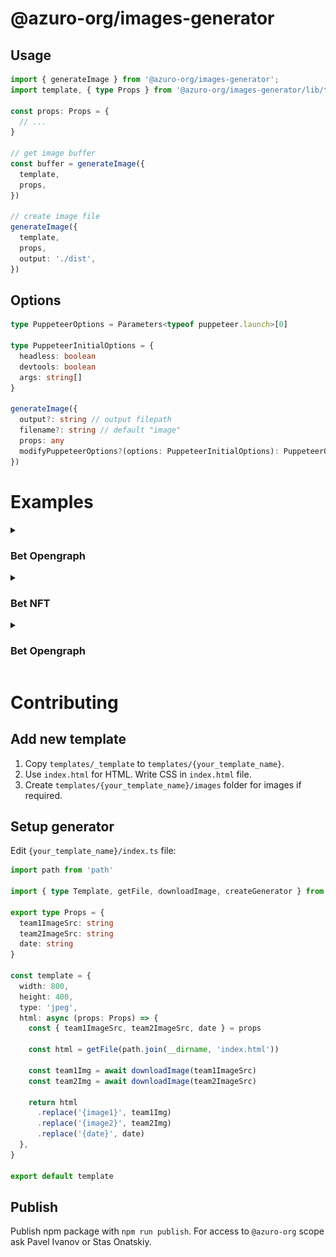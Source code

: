# @azuro-org/images-generator

## Usage

```typescript
import { generateImage } from '@azuro-org/images-generator';
import template, { type Props } from '@azuro-org/images-generator/lib/templates/bet-nft';

const props: Props = {
  // ...
}

// get image buffer
const buffer = generateImage({
  template,
  props,
})

// create image file
generateImage({
  template,
  props,
  output: './dist',
})
```

## Options

```typescript
type PuppeteerOptions = Parameters<typeof puppeteer.launch>[0]

type PuppeteerInitialOptions = {
  headless: boolean
  devtools: boolean
  args: string[]
}

generateImage({
  output?: string // output filepath
  filename?: string // default "image"
  props: any
  modifyPuppeteerOptions?(options: PuppeteerInitialOptions): PuppeteerOptions
})
```


# Examples

<details>
<summary><h3>Bet Opengraph</h3></summary>
<p>

```typescript
import { generateImage } from '@azuro-org/images-generator';
import template from '@azuro-org/images-generator/lib/templates/bet-og';

generateImage({
  template,
  props: {
    title: 'Decentralized betting is awesome!',
    game: {
      country: 'International Tournaments',
      league: 'ESL Challenger League North America',
      participants: [
        {
          name: 'WINDINGO',
          image: 'https://content.bookmaker.xyz/avatars/provider-3/4757.png',
        },
        {
          name: 'Los Grandes Academy',
          image: 'https://content.bookmaker.xyz/avatars/provider-3/4739.png',
        },
      ],
      startsAt: Date.now(),
    }
  },
})
```

### Result

<p>
  <img src="./src/templates/bet-og/example.jpeg" width="600" />
</p>
</p>
</details>

<details>
<summary><h3>Bet NFT</h3></summary>
<p>

```typescript
import { generateImage } from '@azuro-org/images-generator';
import template from '@azuro-org/images-generator/lib/templates/bet-nft';

generateImage({
  template,
  props: {
    type: 'match',
    sport: 'Football',
    league: 'International Tournaments · FIFA - World Cup',
    team1: {
      img: 'https://content.bookmaker.xyz/avatars/provider-3/4757.png',
      name: 'Ecuador',
    },
    team2: {
      img: 'https://content.bookmaker.xyz/avatars/provider-3/4739.png',
      name: 'Senegal',
    },
    date: 'Dec 24, 2020',
    betAmount: '100 xDAI',
    outcome: 'Senegal',
    betOdds: '1.7',
    currentOdds: '1.2',
  },
})
```

### Result

<p>
  <img src="./src/templates/bet-nft/example.png" width="255" />
</p>
</p>
</details>

<details>
<summary><h3>Bet Opengraph</h3></summary>
<p>

```typescript
import { generateImage } from '@azuro-org/images-generator';
import template from '@azuro-org/images-generator/lib/templates/freebet';

generateImage({
  template,
  props: {
    amount: 5,
    date: '12.01.2022',
  },
})
```

### Result

<p>
  <img src="./src/templates/freebet/example.png" width="416" />
</p>
</p>
</details>


# Contributing

## Add new template

1. Copy `templates/_template` to `templates/{your_template_name}`.
3. Use `index.html` for HTML. Write CSS in `index.html` file.
4. Create `templates/{your_template_name}/images` folder for images if required.


## Setup generator

Edit `{your_template_name}/index.ts` file:

```typescript
import path from 'path'

import { type Template, getFile, downloadImage, createGenerator } from '../../utils'

export type Props = {
  team1ImageSrc: string
  team2ImageSrc: string
  date: string
}

const template = {
  width: 800,
  height: 400,
  type: 'jpeg',
  html: async (props: Props) => {
    const { team1ImageSrc, team2ImageSrc, date } = props

    const html = getFile(path.join(__dirname, 'index.html'))

    const team1Img = await downloadImage(team1ImageSrc)
    const team2Img = await downloadImage(team2ImageSrc)

    return html
      .replace('{image1}', team1Img)
      .replace('{image2}', team2Img)
      .replace('{date}', date)
  },
}

export default template
```

## Publish

Publish npm package with `npm run publish`. For access to `@azuro-org` scope ask Pavel Ivanov or Stas Onatskiy.
